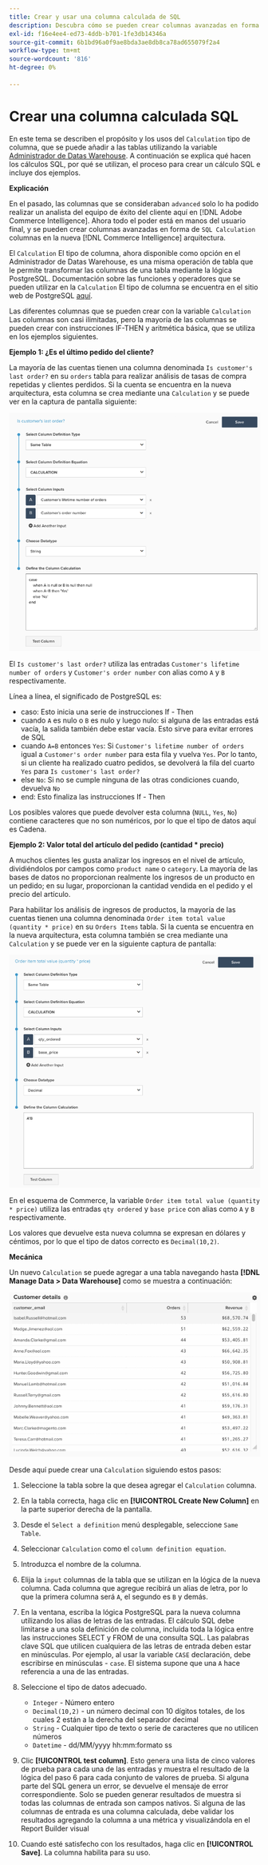 ```yaml
---
title: Crear y usar una columna calculada de SQL
description: Descubra cómo se pueden crear columnas avanzadas en forma de columnas de cálculo SQL en la nueva arquitectura de Adobe Commerce Intelligence.
exl-id: f16e4ee4-ed73-4ddb-b701-1fe3db14346a
source-git-commit: 6b1bd96a0f9ae8bda3ae8db8ca78ad655079f2a4
workflow-type: tm+mt
source-wordcount: '816'
ht-degree: 0%

---
```


# Crear una columna calculada SQL

En este tema se describen el propósito y los usos del `Calculation` tipo de columna, que se puede añadir a las tablas utilizando la variable [Administrador de Datas Warehouse](../data-warehouse-mgr/tour-dwm.md). A continuación se explica qué hacen los cálculos SQL, por qué se utilizan, el proceso para crear un cálculo SQL e incluye dos ejemplos.

**Explicación**

En el pasado, las columnas que se consideraban `advanced` solo lo ha podido realizar un analista del equipo de éxito del cliente aquí en [!DNL Adobe Commerce Intelligence]. Ahora todo el poder está en manos del usuario final, y se pueden crear columnas avanzadas en forma de `SQL Calculation` columnas en la nueva [!DNL Commerce Intelligence] arquitectura.

El `Calculation` El tipo de columna, ahora disponible como opción en el Administrador de Datas Warehouse, es una misma operación de tabla que le permite transformar las columnas de una tabla mediante la lógica PostgreSQL. Documentación sobre las funciones y operadores que se pueden utilizar en la `Calculation` El tipo de columna se encuentra en el sitio web de PostgreSQL [aquí](https://www.postgresql.org/docs/9.6/functions.html).

Las diferentes columnas que se pueden crear con la variable `Calculation` Las columnas son casi ilimitadas, pero la mayoría de las columnas se pueden crear con instrucciones IF-THEN y aritmética básica, que se utiliza en los ejemplos siguientes.

**Ejemplo 1: ¿Es el último pedido del cliente?**

La mayoría de las cuentas tienen una columna denominada `Is customer's last order?` en su `orders` tabla para realizar análisis de tasas de compra repetidas y clientes perdidos. Si la cuenta se encuentra en la nueva arquitectura, esta columna se crea mediante una `Calculation` y se puede ver en la captura de pantalla siguiente:

![](../../assets/Is_customer_s_last_order.png)

El `Is customer's last order?` utiliza las entradas `Customer's lifetime number of orders` y `Customer's order number` con alias como `A` y `B` respectivamente.

Línea a línea, el significado de PostgreSQL es:

* caso: Esto inicia una serie de instrucciones If - Then
* cuando `A` es nulo o `B` es nulo y luego nulo: si alguna de las entradas está vacía, la salida también debe estar vacía. Esto sirve para evitar errores de SQL
* cuando `A=B` entonces `Yes`: Si `Customer's lifetime number of orders` igual a `Customer's order number` para esta fila y vuelva `Yes`. Por lo tanto, si un cliente ha realizado cuatro pedidos, se devolverá la fila del cuarto `Yes` para `Is customer's last order?`
* else `No`: Si no se cumple ninguna de las otras condiciones cuando, devuelva `No`
* end: Esto finaliza las instrucciones If - Then

Los posibles valores que puede devolver esta columna (`NULL`, `Yes`, `No`) contiene caracteres que no son numéricos, por lo que el tipo de datos aquí es Cadena.

**Ejemplo 2: Valor total del artículo del pedido (cantidad * precio)**

A muchos clientes les gusta analizar los ingresos en el nivel de artículo, dividiéndolos por campos como `product name` o `category`. La mayoría de las bases de datos no proporcionan realmente los ingresos de un producto en un pedido; en su lugar, proporcionan la cantidad vendida en el pedido y el precio del artículo.

Para habilitar los análisis de ingresos de productos, la mayoría de las cuentas tienen una columna denominada `Order item total value (quantity * price)` en su `Orders Items` tabla. Si la cuenta se encuentra en la nueva arquitectura, esta columna también se crea mediante una `Calculation` y se puede ver en la siguiente captura de pantalla:

![](../../assets/Order_item_total_value.png)

En el esquema de Commerce, la variable `Order item total value (quantity * price)` utiliza las entradas `qty ordered` y `base price` con alias como `A` y `B` respectivamente.

Los valores que devuelve esta nueva columna se expresan en dólares y céntimos, por lo que el tipo de datos correcto es `Decimal(10,2)`.

**Mecánica**

Un nuevo `Calculation` se puede agregar a una tabla navegando hasta **[!DNL Manage Data > Data Warehouse]** como se muestra a continuación:

![](../../assets/blobid2.png)

Desde aquí puede crear una `Calculation` siguiendo estos pasos:

1. Seleccione la tabla sobre la que desea agregar el `Calculation` columna.
1. En la tabla correcta, haga clic en **[!UICONTROL Create New Column]** en la parte superior derecha de la pantalla.
1. Desde el `Select a definition` menú desplegable, seleccione `Same Table`.
1. Seleccionar `Calculation` como el `column definition equation`.
1. Introduzca el nombre de la columna.
1. Elija la `input` columnas de la tabla que se utilizan en la lógica de la nueva columna. Cada columna que agregue recibirá un alias de letra, por lo que la primera columna será `A`, el segundo es `B` y demás.
1. En la ventana, escriba la lógica PostgreSQL para la nueva columna utilizando los alias de letras de las entradas. El cálculo SQL debe limitarse a una sola definición de columna, incluida toda la lógica entre las instrucciones SELECT y FROM de una consulta SQL. Las palabras clave SQL que utilicen cualquiera de las letras de entrada deben estar en minúsculas. Por ejemplo, al usar la variable `CASE` declaración, debe escribirse en minúsculas - `case`. El sistema supone que una `A` hace referencia a una de las entradas.
1. Seleccione el tipo de datos adecuado.
   * `Integer` - Número entero
   * `Decimal(10,2)` - un número decimal con 10 dígitos totales, de los cuales 2 están a la derecha del separador decimal
   * `String` - Cualquier tipo de texto o serie de caracteres que no utilicen números
   * `Datetime` - dd/MM/yyyy hh:mm:formato ss

1. Clic **[!UICONTROL test column]**. Esto genera una lista de cinco valores de prueba para cada una de las entradas y muestra el resultado de la lógica del paso 6 para cada conjunto de valores de prueba. Si alguna parte del SQL genera un error, se devuelve el mensaje de error correspondiente. Solo se pueden generar resultados de muestra si todas las columnas de entrada son campos nativos. Si alguna de las columnas de entrada es una columna calculada, debe validar los resultados agregando la columna a una métrica y visualizándola en el Report Builder visual

1. Cuando esté satisfecho con los resultados, haga clic en **[!UICONTROL Save]**. La columna habilita para su uso.
